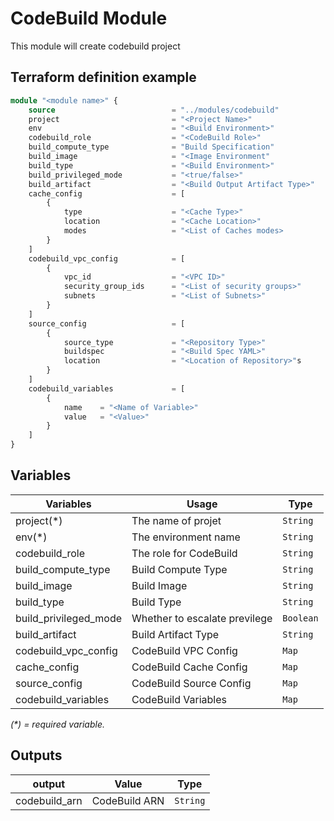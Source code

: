 # CodeBuild Module

This module will create codebuild project

## Terraform definition example

```terraform
module "<module name>" {
    source                          = "../modules/codebuild"
    project                         = "<Project Name>"
    env                             = "<Build Environment>"
    codebuild_role                  = "<CodeBuild Role>"
    build_compute_type              = "Build Specification"
    build_image                     = "<Image Environment"
    build_type                      = "<Build Environment>"
    build_privileged_mode           = "<true/false>"
    build_artifact                  = "<Build Output Artifact Type>" 
    cache_config                    = [
        {
            type                    = "<Cache Type>"
            location                = "<Cache Location>"
            modes                   = "<List of Caches modes>
        }
    ]
    codebuild_vpc_config            = [
        {
            vpc_id                  = "<VPC ID>"
            security_group_ids      = "<List of security groups>"
            subnets                 = "<List of Subnets>"
        }
    ]
    source_config                   = [
        {
            source_type             = "<Repository Type>"
            buildspec               = "<Build Spec YAML>"
            location                = "<Location of Repository>"s
        }
    ]
    codebuild_variables             = [
        {
            name    = "<Name of Variable>"
            value   = "<Value>"
        }
    ]
}
```

## Variables 

| Variables                 | Usage                         |Type           |
|---------------------------|-------------------------------|---------------|
|project(*)                 |The name of projet             |`String`       |
|env(*)                     |The environment name           |`String`       |
|codebuild_role             |The role for CodeBuild         |`String`       |
|build_compute_type         |Build Compute Type             |`String`       |
|build_image                |Build Image                    |`String`       |
|build_type                 |Build Type                     |`String`       |
|build_privileged_mode      |Whether to escalate previlege  |`Boolean`      |
|build_artifact             |Build Artifact Type            |`String`       |
|codebuild_vpc_config       |CodeBuild VPC Config           |`Map`          |
|cache_config               |CodeBuild Cache Config         |`Map`          |
|source_config              |CodeBuild Source Config        |`Map`          |
|codebuild_variables        |CodeBuild Variables            |`Map`          |

_(*) = required variable._

## Outputs

| output                    | Value                             |Type               |
|---------------------------|-----------------------------------|-------------------|
|codebuild_arn              |CodeBuild ARN                      |`String`           |